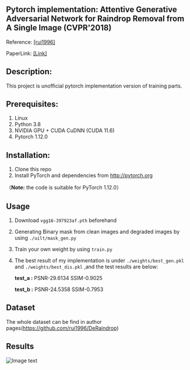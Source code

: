 ## Pytorch implementation: Attentive Generative Adversarial Network for Raindrop Removal from A Single Image (CVPR'2018)

Reference: [[rui1996]](https://github.com/rui1996/DeRaindrop) 

PaperLink: [[Link]](https://arxiv.org/abs/1711.10098)

## Description:

This project is unofficial pytorch implementation version of training parts. 

## Prerequisites:
1. Linux
2. Python 3.8
3. NVIDIA GPU + CUDA CuDNN (CUDA 11.6)
4. Pytorch 1.12.0


## Installation:
1. Clone this repo
2. Install PyTorch and dependencies from http://pytorch.org

（**Note:** the code is suitable for PyTorch 1.12.0）
## Usage 
1. Download `vgg16-397923af.pth` beforehand 
2. Generating Binary mask from clean images and degraded images by using `./uilt/mask_gen.py`
3. Train your own weight by using `train.py`
3. The best result of my implementation is under `./weights/best_gen.pkl` and `./weights/best_dis.pkl` ,and the test results are below:

   **test_a :** PSNR-29.6134 SSIM-0.9025
   
   **test_b :** PSNR-24.5358 SSIM-0.7953

## Dataset
The whole dataset can be find in author pages(https://github.com/rui1996/DeRaindrop)

## Results
![Image text](results/demoresult.png)
